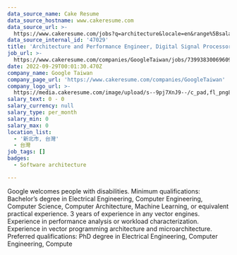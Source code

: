 ```yaml
---
data_source_name: Cake Resume
data_source_hostname: www.cakeresume.com
data_source_url: >-
  https://www.cakeresume.com/jobs?q=architecture&locale=en&range%5Bsalary_range%5D%5Bmin%5D=1000000&page=4
data_source_internal_id: '47029'
title: 'Architecture and Performance Engineer, Digital Signal Processor'
job_url: >-
  https://www.cakeresume.com/companies/GoogleTaiwan/jobs/73993830069609158-architecture-and-performance-engineer-digital-signal-processor
date: 2022-09-29T00:01:30.470Z
company_name: Google Taiwan
company_page_url: 'https://www.cakeresume.com/companies/GoogleTaiwan'
company_logo_url: >-
  https://media.cakeresume.com/image/upload/s--9pj7XnJ9--/c_pad,fl_png8,h_200,w_200/v1568707905/symvi9tbcfy1zxem1zul.png
salary_text: 0 - 0
salary_currency: null
salary_type: per_month
salary_min: 0
salary_max: 0
location_list:
  - '新北市, 台灣'
  - 台灣
job_tags: []
badges:
  - Software architecture

---
```


Google welcomes people with disabilities. Minimum qualifications: Bachelor’s degree in Electrical Engineering, Computer Engineering, Computer Science, Computer Architecture, Machine Learning, or equivalent practical experience. 3 years of experience in any vector engines. Experience in performance analysis or workload characterization. Experience in vector programming architecture and microarchitecture. Preferred qualifications: PhD degree in Electrical Engineering, Computer Engineering, Compute